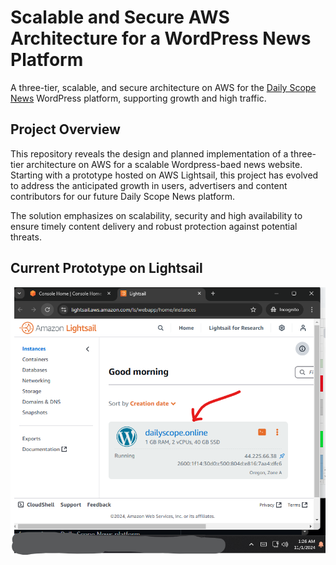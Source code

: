# Scalable and Secure AWS Architecture for a WordPress News Platform
A three-tier, scalable, and secure architecture on AWS for the [Daily Scope News](https://dailyscope.online) WordPress platform, supporting growth and high traffic.

## Project Overview
This repository reveals the design and planned implementation of a three-tier architecture on AWS for a scalable Wordpress-baed news website. Starting with a prototype hosted on AWS Lightsail, this project has evolved to address the anticipated growth in users, advertisers and content contributors for our future Daily Scope News platform.

The solution emphasizes on scalability, security and high availability to ensure timely content delivery and robust protection against potential threats.

## Current Prototype on Lightsail
![Alt Text](https://github.com/evans-kithinji/news-site-scalable-architecture/blob/main/monolythicStructureEC2Lightsail.png?raw=true)
